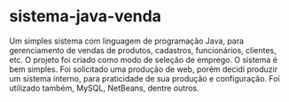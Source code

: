 # sistema-java-venda
Um simples sistema com linguagem de programação Java, para gerenciamento de vendas de produtos, cadastros, funcionários, clientes, etc.  O projeto foi criado como modo de seleção de emprego. O sistema é bem simples. Foi solicitado uma produção de web, porém decidi produzir um sistema interno, para praticidade de sua produção e configuração. Foi utilizado também, MySQL, NetBeans, dentre outros.
